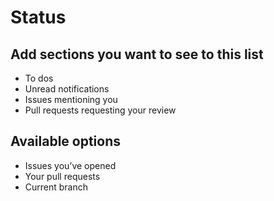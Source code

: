 # Status


## Add sections you want to see to this list
- To dos
- Unread notifications
- Issues mentioning you 
- Pull requests requesting your review


## Available options
- Issues you’ve opened
- Your pull requests
- Current branch

